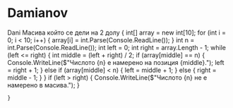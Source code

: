 # Damianov
Dani
Масива който се дели на 2 долу
{
int[] array = new int[10];
    for (int i = 0; i < 10; i++)
    {
    array[i] = int.Parse(Console.ReadLine());
    }
int n = int.Parse(Console.ReadLine());
int left = 0;
int right = array.Length - 1;
    while (left <= right)
    {
        int middle = (left + right) / 2;
        if (array[middle] == n)
        {
            Console.WriteLine($"Числото {n} е намерено на позиция {middle}.");
            left = right + 1; 
        }
        else if (array[middle] < n)
        {
            left = middle + 1;
        }
        else
        {
            right = middle - 1;
        }
    }
    if (left > right)
    {
        Console.WriteLine($"Числото {n} не е намерено в масива.");
    }
    
    }
